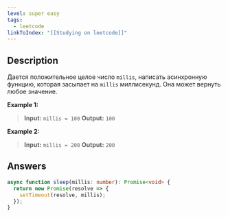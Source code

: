 ```yaml
---
level: super easy
tags:
  - leetcode
linkToIndex: "[[Studying on leetcode]]"
---
```

## Description

Дается положительное целое число `millis`, написать асинхронную функцию, которая засыпает на `millis` миллисекунд. Она может вернуть любое значение.

**Example 1:**
>**Input:** `millis = 100`
>**Output:**  `100`

**Example 2:**
>**Input:** `millis = 200`
>**Output:**  `200`
## Answers

```typescript
async function sleep(millis: number): Promise<void> {
  return new Promise(resolve => {
    setTimeout(resolve, millis);
  });
}
```

